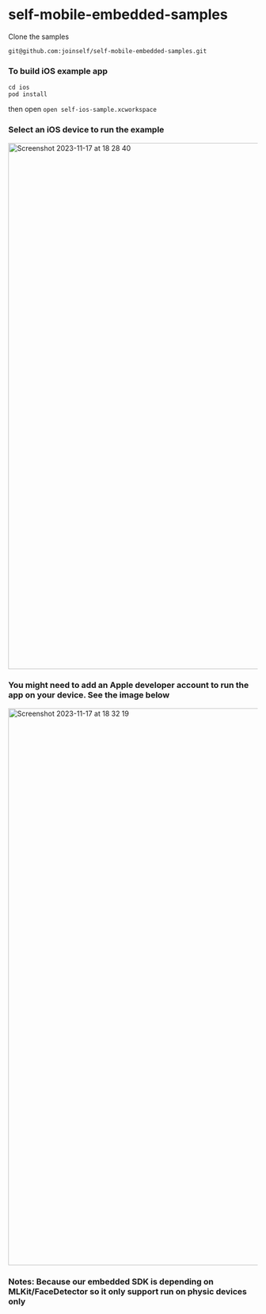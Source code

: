 # self-mobile-embedded-samples

Clone the samples

```
git@github.com:joinself/self-mobile-embedded-samples.git
```

### To build iOS example app

```
cd ios
pod install
```

then open `open self-ios-sample.xcworkspace`

### Select an iOS device to run the example
<img width="1061" alt="Screenshot 2023-11-17 at 18 28 40" src="https://github.com/joinself/self-mobile-embedded-samples/assets/2587012/aa3161ac-a3f0-455a-b271-215bf3ade40b">

### You might need to add an Apple developer account to run the app on your device. See the image below
<img width="1123" alt="Screenshot 2023-11-17 at 18 32 19" src="https://github.com/joinself/self-mobile-embedded-samples/assets/2587012/cf0e75ff-c6e6-477b-ac83-68635c5ead81">


### Notes: Because our embedded SDK is depending on MLKit/FaceDetector so it only support run on physic devices only
